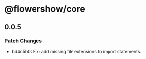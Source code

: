 # @flowershow/core

## 0.0.5

### Patch Changes

- bd4c5b0: Fix: add missing file extensions to import statements.
